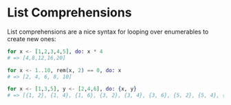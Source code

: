 # List Comprehensions

List comprehensions are a nice syntax for looping over enumerables to create new
ones:

```elixir
for x <- [1,2,3,4,5], do: x * 4
# => [4,8,12,16,20]

for x <- 1..10, rem(x, 2) == 0, do: x
# => [2, 4, 6, 8, 10]

for x <- [1,3,5], y <- [2,4,6], do: {x, y}
# => [{1, 2}, {1, 4}, {1, 6}, {3, 2}, {3, 4}, {3, 6}, {5, 2}, {5, 4}, {5, 6}]

```


